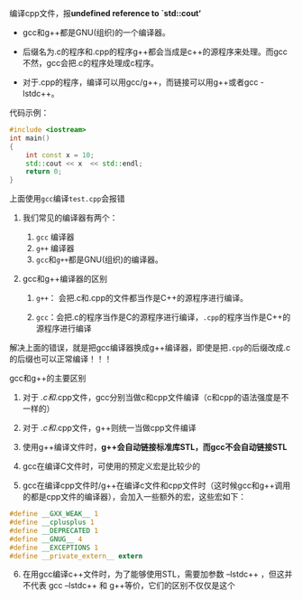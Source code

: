 编译cpp文件，报**undefined reference to `std::cout‘**

- gcc和g++都是GNU(组织)的一个编译器。


- 后缀名为.c的程序和.cpp的程序g++都会当成是c++的源程序来处理。而gcc不然，gcc会把.c的程序处理成c程序。

- 对于.cpp的程序，编译可以用gcc/g++，而链接可以用g++或者gcc -lstdc++。

代码示例：

```c++
#include <iostream>
int main()
{
    int const x = 10;
    std::cout << x  << std::endl;
    return 0;
}
```

上面使用`gcc`编译`test.cpp`会报错

1. 我们常见的编译器有两个：
   1. `gcc` 编译器
   2. `g++` 编译器
   3. `gcc`和`g++`都是GNU(组织)的编译器。
2. gcc和g++编译器的区别

   1. `g++`： 会把.c和.cpp的文件都当作是C++的源程序进行编译。

   2. `gcc`：会把.c的程序当作是C的源程序进行编译，`.cpp`的程序当作是C++的源程序进行编译

解决上面的错误，就是把gcc编译器换成g++编译器，即使是把`.cpp`的后缀改成.c的后缀也可以正常编译！！！



gcc和g++的主要区别

1. 对于 *.c和*.cpp文件，gcc分别当做c和cpp文件编译（c和cpp的语法强度是不一样的）
2. 对于 *.c和*.cpp文件，g++则统一当做cpp文件编译
3. 使用g++编译文件时，**g++会自动链接标准库STL，而gcc不会自动链接STL**
4. gcc在编译C文件时，可使用的预定义宏是比较少的

5. gcc在编译cpp文件时/g++在编译c文件和cpp文件时（这时候gcc和g++调用的都是cpp文件的编译器），会加入一些额外的宏，这些宏如下：

```c
#define __GXX_WEAK__ 1
#define __cplusplus 1
#define __DEPRECATED 1
#define __GNUG__ 4
#define __EXCEPTIONS 1
#define __private_extern__ extern
```

6. 在用gcc编译c++文件时，为了能够使用STL，需要加参数 –lstdc++ ，但这并不代表 gcc –lstdc++ 和 g++等价，它们的区别不仅仅是这个
